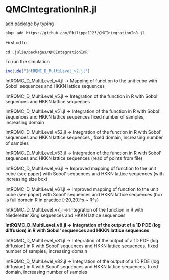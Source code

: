 # QMCIntegrationInR.jl


add package by typing
```julia
pkg> add https://github.com/Philippe1123/QMCIntegrationInR.jl
```

First cd to
```command
cd .julia/packages/QMCIntegrationInR
```

To run the simulation
```julia
include("IntRQMC_D_MultiLevel_v2.jl")
```



IntRQMC_D_MultiLevel_v4.jl   ->   Mapping of function to the unit cube  with Sobol' sequences and HKKN lattice sequences

IntRQMC_D_MultiLevel_v5.jl   ->   Integration of the function in R with Sobol' sequences and HKKN lattice sequences

IntRQMC_D_MultiLevel_v51.jl   ->   Integration of the function in R with Sobol' sequences and HKKN lattice sequences fixed number of samples, increasing domain

IntRQMC_D_MultiLevel_v52.jl   ->   Integration of the function in R with Sobol' sequences and HKKN lattice sequences , fixed domain, increasing number of samples

IntRQMC_D_MultiLevel_v53.jl   ->   Integration of the function in R with Sobol' sequences and HKKN lattice sequences (read of points from file)

IntRQMC_D_MultiLevel_v6.jl   ->   Improved mapping of function to the unit cube (see paper) with Sobol' sequences and HKKN lattice sequences (with increasing size box)

IntRQMC_D_MultiLevel_v61.jl   ->   Improved mapping of function to the unit cube (see paper) with Sobol' sequences and HKKN lattice sequences (box is full domein R in practice [-20,20]^s ~ R^s)


IntRQMC_D_MultiLevel_v7.jl   ->   Integration of the function in R with Niedereiter Xing sequences and HKKN lattice sequences

**IntRQMC_D_MultiLevel_v8.jl   ->   Integration of the output of a 1D PDE (log diffusion) in R with Sobol' sequences and HKKN lattice sequences**

IntRQMC_D_MultiLevel_v81.jl   ->   Integration of the output of a 1D PDE (log diffusion) in R with Sobol' sequences and HKKN lattice sequences, fixed number of samples, increasing domain

IntRQMC_D_MultiLevel_v82.jl   ->   Integration of the output of a 1D PDE (log diffusion) in R with Sobol' sequences and HKKN lattice sequences, fixed domain, increasing number of samples
